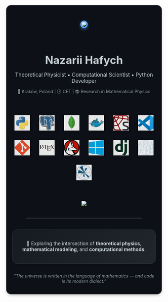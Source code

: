 <div align="center" style="max-width: 800px; margin: 0 auto; padding: 20px; background-color: #0D1117; border-radius: 16px; box-shadow: 0 4px 8px rgba(0, 0, 0, 0.2);">
  <!-- Animated circular avatar with shadow -->
  <img src="https://media0.giphy.com/media/v1.Y2lkPTc5MGI3NjExZ2V4bmNyZnVlc2o3bjQ0cXFnbjRzOTF2YjFkYXZ2dmRpOWlpMHF3cSZlcD12MV9pbnRlcm5hbF9naWZfYnlfaWQmY3Q9Zw/YRzQnWzbn4WIxd3ZYx/giphy.gif" 
       width="200" 
       style="border-radius: 50%; border: 4px solid #58A6FF; margin: 30px 0; box-shadow: 0 4px 8px rgba(88, 166, 255, 0.5);" />

  <h1 style="color: #C9D1D9; font-size: 2.5em; margin-bottom: 10px;">Nazarii Hafych</h1>
  <p style="font-size: 1.2em; color: #C9D1D9; margin-bottom: 5px;">
    Theoretical Physicist • Computational Scientist • Python Developer
  </p>
  <p style="color: #8B949E; font-size: 1em; margin-bottom: 20px;">
    📍 Kraków, Poland | 🕒 CET | 📚 Research in Mathematical Physics
  </p>

  <br>

  <div style="display: flex; flex-wrap: wrap; justify-content: center; gap: 30px; margin: 25px 0; opacity: 0.9;">
  <img src="https://raw.githubusercontent.com/devicons/devicon/master/icons/python/python-original.svg" 
       alt="Python" width="50" height="50" style="filter: drop-shadow(0 2px 4px rgba(0,0,0,0.3));" />
  <img src="https://raw.githubusercontent.com/devicons/devicon/master/icons/postgresql/postgresql-original.svg" 
       alt="PostgreSQL" width="50" height="50" style="filter: drop-shadow(0 2px 4px rgba(0,0,0,0.3));" />
  <img src="https://raw.githubusercontent.com/devicons/devicon/master/icons/mongodb/mongodb-original.svg" 
       alt="MongoDB" width="50" height="50" style="filter: drop-shadow(0 2px 4px rgba(0,0,0,0.3));" />
  <img src="https://raw.githubusercontent.com/devicons/devicon/master/icons/docker/docker-original.svg" 
       alt="Docker" width="50" height="50" style="filter: drop-shadow(0 2px 4px rgba(0,0,0,0.3));" />
  <img src="https://raw.githubusercontent.com/devicons/devicon/master/icons/spyder/spyder-original.svg" 
       alt="Spyder" width="50" height="50" style="filter: drop-shadow(0 2px 4px rgba(0,0,0,0.3));" />
  <img src="https://raw.githubusercontent.com/devicons/devicon/master/icons/vscode/vscode-original.svg" 
       alt="VS Code" width="50" height="50" style="filter: drop-shadow(0 2px 4px rgba(0,0,0,0.3));" />
  <img src="https://raw.githubusercontent.com/devicons/devicon/master/icons/git/git-original.svg" 
       alt="Git" width="50" height="50" style="filter: drop-shadow(0 2px 4px rgba(0,0,0,0.3));" />
  <img src="https://raw.githubusercontent.com/devicons/devicon/master/icons/latex/latex-original.svg" 
       alt="LaTeX" width="50" height="50" style="filter: drop-shadow(0 2px 4px rgba(0,0,0,0.3));" />
  <img src="https://raw.githubusercontent.com/devicons/devicon/master/icons/wolfram/wolfram-original.svg" 
       alt="Mathematica" width="50" height="50" style="filter: drop-shadow(0 2px 4px rgba(0,0,0,0.3));" />
  <img src="https://raw.githubusercontent.com/devicons/devicon/master/icons/windows8/windows8-original.svg" 
       alt="Windows 11" width="50" height="50" style="filter: drop-shadow(0 2px 4px rgba(0,0,0,0.3));" />
  <img src="https://raw.githubusercontent.com/devicons/devicon/master/icons/django/django-plain.svg" 
       alt="Django" width="50" height="50" style="filter: drop-shadow(0 2px 4px rgba(0,0,0,0.3));" />
  <img src="https://raw.githubusercontent.com/devicons/devicon/master/icons/numpy/numpy-line.svg" 
       alt="Numpy" width="50" height="50" style="filter: drop-shadow(0 2px 4px rgba(0,0,0,0.3));" />
  <img src="https://raw.githubusercontent.com/devicons/devicon/master/icons/matplotlib/matplotlib-plain.svg" 
       alt="Matplotlib" width="50" height="50" style="filter: drop-shadow(0 2px 4px rgba(0,0,0,0.3));" />
  </div>

  <br>

  <div style="margin: 25px 0;">
    <a href="https://t.me/science_code" target="_blank" style="text-decoration: none;">
      <img src="https://img.shields.io/badge/💬_Telegram-26A5E4?logo=telegram&logoColor=white&style=for-the-badge&label=Reach%20me&labelColor=0D1117" 
           style="transition: transform 0.3s;" 
           onmouseover="this.style.transform='scale(1.05)';" 
           onmouseout="this.style.transform='scale(1)';" />
    </a>
  </div>

  <hr style="width: 80%; border: 1px solid #30363D; margin: 35px 0;" />

  <div style="margin-top: 35px; padding: 20px; background: linear-gradient(135deg, #161B22, #21262D); border-radius: 16px; max-width: 700px; border: 1px solid #30363D; box-shadow: 0 2px 4px rgba(0, 0, 0, 0.1);">
    <p style="color: #C9D1D9; font-size: 1.1em; text-align: center;">
      🔬 Exploring the intersection of <strong>theoretical physics</strong>, <strong>mathematical modeling</strong>, and <strong>computational methods</strong>.
    </p>
  </div>

  <p style="margin-top: 30px; font-style: italic; color: #8B949E; max-width: 650px; font-size: 1em; text-align: center;">
    “The universe is written in the language of mathematics — and code is its modern dialect.”
  </p>

</div>


